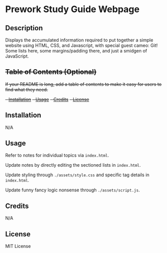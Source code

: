 # Prework Study Guide Webpage

## Description

Displays the accumulated information required to put together a simple website using HTML, CSS, and Javascript, with special guest cameo: Git! Some lists here, some margins/padding there, and just a smidgen of JavaScript.

## ~~Table of Contents (Optional)~~

~~If your README is long, add a table of contents to make it easy for users to find what they need.~~

~~- [Installation](#installation)~~
~~- [Usage](#usage)~~
~~- [Credits](#credits)~~
~~- [License](#license)~~

## Installation

N/A

## Usage

Refer to notes for individual topics via `index.html`.

Update notes by directly editing the sectioned lists in `index.html`.

Update styling through `./assets/style.css` and specific tag details in `index.html`.

Update funny fancy logic nonsense through `./assets/script.js`.

## Credits

N/A

## License

MIT License
